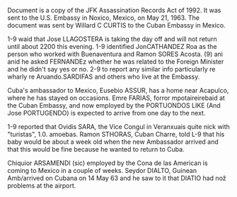 Document is a copy of the JFK Assassination Records Act of 1992. It was sent to the U.S. Embassy in Noxico, Mexico, on May 21, 1963. The document was sent by Willard C CURTIS to the Cuban Embassy in Mexico.

1-9 waid that Jose LLAGOSTERA is taking the day off and will not return until about 2200 this evening. 1-9 identified JonCATHANDEZ Roa as the person who worked with Buenaventura and Ramon SORES Acosta. (9) ani anid he asked FERNANDEz whether he was related to the Foreign Minister and he didn't say yes or no. 2-9 to report any similar info particularly re wharly re Aruando.SARDIFAS and others who live at the Embassy.

Cuba's ambassador to Mexico, Eusebio ASSUR, has a home near Acapulco, where he has stayed on occasions. Emre FARIAS, forror mpotaireirebaid at the Cuban Embassy, and now employed by the PORTUONDOS LIKE (And Jose PORTUGENDO) is expected to arrive from one day to the next.

1-9 reported that Ovidis SARA, the Vice Congul in Veranxuais quite nick with "turistas", 1.0. amoebas. Ramon STHORAS, Cuban Charre, told L-9 that his baby would be about a week old when the new Ambassador arrived and that this would be fine because he wanted to return to Cuba.

Chiquior ARSAMENDI (sic) employed by the Cona de las American is coming to Mexico in a couple of weeks. Seydor DIALTO, Guinean Amb/arrived on Cubana on 14 May 63 and he saw to it that DIATIO had nož problems at the airport.